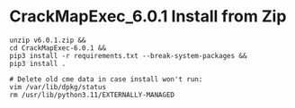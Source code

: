 # CrackMapExec_6.0.1 Install from Zip

```
unzip v6.0.1.zip && 
cd CrackMapExec-6.0.1 &&
pip3 install -r requirements.txt --break-system-packages &&
pip3 install .

# Delete old cme data in case install won't run:
vim /var/lib/dpkg/status
rm /usr/lib/python3.11/EXTERNALLY-MANAGED
```
